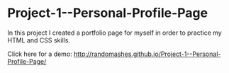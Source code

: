 # Project-1--Personal-Profile-Page

In this project I created a portfolio page for myself in order to practice my HTML and CSS skills.

Click here for a demo:
http://randomashes.github.io/Project-1--Personal-Profile-Page/
